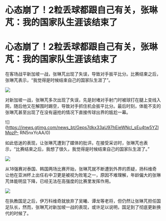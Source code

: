 # 心态崩了！2粒丢球都跟自己有关，张琳芃：我的国家队生涯该结束了

# 心态崩了！2粒丢球都跟自己有关，张琳芃：我的国家队生涯该结束了

在客场战平新加坡一战，张琳芃出现了失误，导致对手扳平比分。比赛结束之后，张琳芃表示，“我觉得是时候结束自己的国家队生涯了”。

![](https://inews.gtimg.com/news_bt/O6Q_GLktxtOv5HISl0EXLZRBwSk0Rz3mcsnbgPbzna5sIAA/1000)

对新加坡一战，张琳芃多次出现了失误，先是封堵对手射门时被球打在腿上变线入网，随后他又在解围时踢空，导致对手抓住机会扳平比分。最后时刻，体能不支的张琳芃甚至出现了在没有逼抢的情况下直接传球出界的尴尬一幕。

![](https://inews.gtimg.com/news_bt/Geps7dkx33aU97hEieWNcl_sEu4tw5YZlMpzP-
RN5nxYcAA/0)

如此低迷的表现，让张琳芃遭到了媒体的批评。在接受采访时，张琳芃也表示，“比赛结束之后，我想了很久，我觉得是时候结束自己的国家队生涯了。”

![](https://inews.gtimg.com/news_bt/OblT1x15HWd-y4j0NxQpWWCQQoiVDx7lf0xOVxEIOJEGQAA/1000)

从18强赛对泰国、韩国两场比赛开始，张琳芃就不断遭到外界的质疑，扬科维奇让他在亚洲杯上出任右中卫更是被视为败笔之一，原因不难理解，年龄偏大的张琳芃体能明显下降，已经无法在高强度的比赛里发挥作用。

![](https://inews.gtimg.com/news_bt/OCMz29NmzJjfECgZsEX5nXYHOmiB70tveB5eDD6tA_qPUAA/1000)

在执教国足之后，伊万科维奇就放弃了吴曦、谭龙等老将，但仍然让张琳芃担任国足队长，然而，张琳芃对新加坡一战的表现，或许足以说明，国足到了彻底更新换代的时候了。


